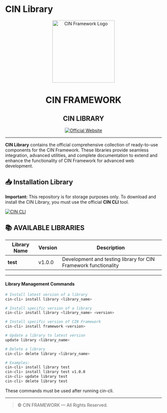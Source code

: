 # **CIN Library**

<div align="center">
  <img src="https://www.cin-framework.com/assets/img/cin/CIN.svg" alt="CIN Framework Logo" width="200" height="200">
</div>

<h1 align="center">CIN FRAMEWORK</h1>
<h2 align="center">CIN LIBRARY</h2>

<div align="center">

[![Official Website](https://img.shields.io/badge/Official_Website-www.cin--framework.com-dc2626?style=for-the-badge)](https://www.cin-framework.com)

</div>

---

**CIN Library** contains the official comprehensive collection of ready-to-use components for the CIN Framework. These libraries provide seamless integration, advanced utilities, and complete documentation to extend and enhance the functionality of CIN Framework for advanced web development.

## 📥 Installation Library

**Important:** This repository is for storage purposes only. To download and install the CIN Library, you must use the official **CIN CLI** tool.

[![CIN CLI](https://img.shields.io/badge/CIN_CLI-Download-blue?style=for-the-badge)](https://github.com/cin-framework/cin-cli)

## 📚 AVAILABLE LIBRARIES

| Library Name | Version | Description |
|--------------|---------|-------------|
| **test** | v1.0.0 | Development and testing library for CIN Framework functionality
---

#### Library Management Commands
```bash
# Install latest version of a library
cin-cli> install library <library_name>

# Install specific version of a library
cin-cli> install library <library_name> <version>

# Install specific version of CIN Framework
cin-cli> install framework <version>

# Update a library to latest version
update library <library_name>

# Delete a library
cin-cli> delete library <library_name>

# Examples:
cin-cli> install library test
cin-cli> install library test v1.0.0
cin-cli> update library test
cin-cli> delete library test
```
These commands must be used after running cin-cli.

---

> © CIN FRAMEWORK — All Rights Reserved.